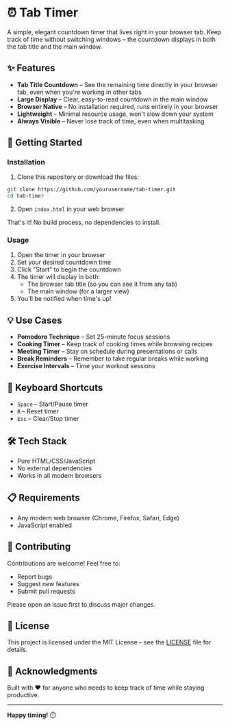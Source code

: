 # ⏰ Tab Timer

A simple, elegant countdown timer that lives right in your browser tab. Keep track of time without switching windows – the countdown displays in both the tab title and the main window.

## ✨ Features

- **Tab Title Countdown** – See the remaining time directly in your browser tab, even when you're working in other tabs
- **Large Display** – Clear, easy-to-read countdown in the main window
- **Browser Native** – No installation required, runs entirely in your browser
- **Lightweight** – Minimal resource usage, won't slow down your system
- **Always Visible** – Never lose track of time, even when multitasking

## 🚀 Getting Started

### Installation

1. Clone this repository or download the files:
```bash
git clone https://github.com/yourusername/tab-timer.git
cd tab-timer
```

2. Open `index.html` in your web browser

That's it! No build process, no dependencies to install.

### Usage

1. Open the timer in your browser
2. Set your desired countdown time
3. Click "Start" to begin the countdown
4. The timer will display in both:
   - The browser tab title (so you can see it from any tab)
   - The main window (for a larger view)
5. You'll be notified when time's up!

## 💡 Use Cases

- **Pomodoro Technique** – Set 25-minute focus sessions
- **Cooking Timer** – Keep track of cooking times while browsing recipes
- **Meeting Timer** – Stay on schedule during presentations or calls
- **Break Reminders** – Remember to take regular breaks while working
- **Exercise Intervals** – Time your workout sessions

## 🎯 Keyboard Shortcuts

- `Space` – Start/Pause timer
- `R` – Reset timer
- `Esc` – Clear/Stop timer

## 🛠️ Tech Stack

- Pure HTML/CSS/JavaScript
- No external dependencies
- Works in all modern browsers

## 📋 Requirements

- Any modern web browser (Chrome, Firefox, Safari, Edge)
- JavaScript enabled

## 🤝 Contributing

Contributions are welcome! Feel free to:

- Report bugs
- Suggest new features
- Submit pull requests

Please open an issue first to discuss major changes.

## 📄 License

This project is licensed under the MIT License – see the [LICENSE](LICENSE) file for details.

## 🙏 Acknowledgments

Built with ❤️ for anyone who needs to keep track of time while staying productive.

---

**Happy timing!** ⏱️
